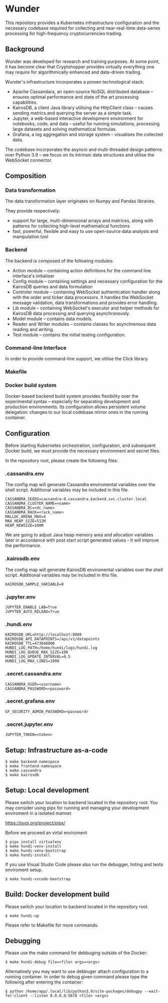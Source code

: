 # Wunder

This repository provides a Kubernetes infrastructure configuration and the necessary codebase required for collecting and near-real-time data-series processing for high-frequency cryptocurrencies trading.

## Background

Wunder was developed for research and training purposes. At some point, it has become clear that Cryptohopper provides virtually everything one may require for algorithmically enhanced and data-driven trading.

Wunder's infrastructure incorporates a proven technological stack:

- Apache Cassandara, an open-source NoSQL distributed database – ensures optimal performance and state of the art processing capabilities.
- KairosDB, a client Java library utilising the HttpClient class – causes sending metrics and querying the server as a simple task.
- Jupyter, a web-based interactive development environment for notebooks, code, and data – useful for running simulations, processing large datasets and solving mathematical formulas.
- Grafana, a log aggregation and storage system – visualises the collected data.

The codebase incorporates the asyncio and multi-threaded design patterns over Python 3.9 – we focus on its intrinsic data structures and utilise the WebSocket connector.

## Composition

### Data transformation

The data transformation layer originates on Numpy and Pandas libraries.

They provide respectively:
- support for large, multi-dimensional arrays and matrices, along with patterns for collecting high-level mathematical functions
- fast, powerful, flexible and easy to use open-source data analysis and manipulation tool

### Backend

The backend is composed of the following modules:
- Action module – containing action definitions for the command line interface's initialiser
- Config module – containing settings and necessary configuration for the KairosDB queries and data formulation
- Controler module – containing WebSocket authentication handler along with the order and ticker data processors. It handles the WebSocket message validation, data transformations and provides error handling.
- Lib module – containing WebSocket's executor and helper methods for KairosDB data processing and querying asynchronously.
- Model module – contains data models.
- Reader and Writer modules – contains classes for asynchronous data reading and writing.
- Test module – contains the initial testing configuration.

### Command-line Interface

In order to provide command-line support, we utilise the Click library.

### Makefile

### Docker build system

Docker-based backend build system provides flexibility over the experimental syntax – especially for separating development and production environments. Its configuration allows persistent volume delegation: changes to our local codebase mirror ones in the running container.

## Configuration

Before starting Kubernetes orchestration, configuration, and subsequent Docker build, we must provide the necessary environment and secret files.

In the repository root, please create the following files:

### .cassandra.env

The config map will generate Cassandra enviromental variables over the shell script.
Additional variables may be included in this file.

```
CASSANDRA_SEEDS=cassandra-0.cassandra.backend.svc.cluster.local
CASSANDRA_CLUSTER_NAME=<name>
CASSANDRA_DC=<dc_name>
CASSANDRA_RACK=<rack_name>
MALLOC_ARENA_MAX=4
MAX_HEAP_SIZE=512M
HEAP_NEWSIZE=100M
```

We are going to adjust Java heap memory area and allocation variables later in accordance with post start script generated values - it will improve the performance.

### .kairosdb.env

The config map will generate KairosDB enviromental variables over the shell script.
Additional variables may be included in this file.

```
KAIROSDB_SAMPLE_VARIABLE=0
```

### .jupyter.env
```
JUPYTER_ENABLE_LAB=True
JUPYTER_AUTO_RELOAD=True
```

### .hundi.env
```
KAIROSDB_URL=http://localhost:8080
KAIROSDB_API_DATAPOINTS=/api/v1/datapoints
KAIROSDB_TTL=473040000
HUNDI_LOG_PATH=/home/hundi/logs/hundi.log
HUNDI_LOG_QUEUE_MAX_SIZE=100
HUNDI_LOG_UPDATE_INTERVAL=0.5
HUNDI_LOG_MAX_LINES=1000
```

### .secret.cassandra.env
```
CASSANDRA_USER=<username>
CASSANDRA_PASSWORD=<password>
```

### .secret.grafana.env
```
GF_SECURITY_ADMIN_PASSWORD=<password>
```

### .secret.jupyter.env
```
JUPYTER_TOKEN=<token>
```

## Setup: Infrastructure as-a-code

```
$ make backend-namespace
$ make frontend-namespace
$ make cassandra
$ make kairosdb
```

## Setup: Local development

Please switch your location to backend located in the repository root.
You may consider using pipx for running and managing your development enviroment in a isolated manner.

https://pypi.org/project/pipx/

Before we proceed an virtal enviroment

```
$ pipx install virtualenv
$ make hundi-venv-install
$ make hundi-venv-bootstrap
$ make hundi-install
```

If you use Visual Studio Code please also run the debugger, linting and tests enviroment setup.
```
$ make hundi-vscode-bootstrap
```

## Build: Docker development build

Please switch your location to backend located in the repository root.

```
$ make hundi-up
```

Please refer to Makefile for more commands.

## Debugging

Please use the make command for debbuging outside of the Docker:
```
$ make hundi-debug file=<file> args=<args>
```

Alternatively you may want to use debbuger attach configuration to a running container. In order to debug given command please type the following after entering the container:
```
$ python /home/app/.local/lib/python3.9/site-packages/debugpy --wait-for-client --listen 0.0.0.0:5678 <file> <args>
```